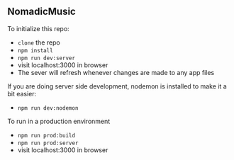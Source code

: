 ## NomadicMusic

To initialize this repo:

- `clone` the repo
- `npm install`
- `npm run dev:server`
- visit localhost:3000 in browser
- The sever will refresh whenever changes are made to any app files

If you are doing server side development, nodemon is installed to make it a bit easier:

- `npm run dev:nodemon`

To run in a production environment

- `npm run prod:build`
- `npm run prod:server`
- visit localhost:3000 in browser